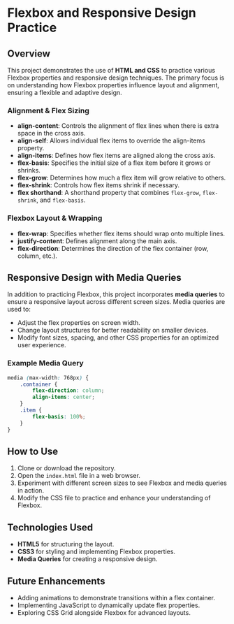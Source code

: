 # Flexbox and Responsive Design Practice

## Overview
This project demonstrates the use of **HTML and CSS** to practice various Flexbox properties and responsive design techniques. The primary focus is on understanding how Flexbox properties influence layout and alignment, ensuring a flexible and adaptive design.

### Alignment & Flex Sizing
- **align-content**: Controls the alignment of flex lines when there is extra space in the cross axis.
- **align-self**: Allows individual flex items to override the align-items property.
- **align-items**: Defines how flex items are aligned along the cross axis.
- **flex-basis**: Specifies the initial size of a flex item before it grows or shrinks.
- **flex-grow**: Determines how much a flex item will grow relative to others.
- **flex-shrink**: Controls how flex items shrink if necessary.
- **flex shorthand**: A shorthand property that combines `flex-grow`, `flex-shrink`, and `flex-basis`.

### Flexbox Layout & Wrapping
- **flex-wrap**: Specifies whether flex items should wrap onto multiple lines.
- **justify-content**: Defines alignment along the main axis.
- **flex-direction**: Determines the direction of the flex container (row, column, etc.).

## Responsive Design with Media Queries
In addition to practicing Flexbox, this project incorporates **media queries** to ensure a responsive layout across different screen sizes. Media queries are used to:
- Adjust the flex properties on screen width.
- Change layout structures for better readability on smaller devices.
- Modify font sizes, spacing, and other CSS properties for an optimized user experience.
### Example Media Query
```css
media (max-width: 768px) {
    .container {
        flex-direction: column;
        align-items: center;
    }
    .item {
        flex-basis: 100%;
    }
}
```
## How to Use
1. Clone or download the repository.
2. Open the `index.html` file in a web browser. 
3. Experiment with different screen sizes to see Flexbox and media queries in action.
4. Modify the CSS file to practice and enhance your understanding of Flexbox.

## Technologies Used
- **HTML5** for structuring the layout.
- **CSS3** for styling and implementing Flexbox properties.
- **Media Queries** for creating a responsive design.

## Future Enhancements
- Adding animations to demonstrate transitions within a flex container.
- Implementing JavaScript to dynamically update flex properties.
- Exploring CSS Grid alongside Flexbox for advanced layouts.
